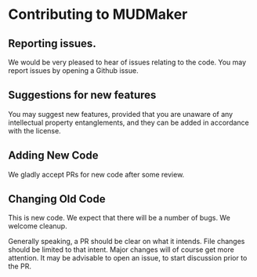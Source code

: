 <!--
Copyright (c) 2017-2025, Eliot Lear
All rights reserved.
See LICENSE file in this distribution.
SPDX-License-Identifier: Apache-2.0
-->

# Contributing to MUDMaker

## Reporting issues.

We would be very pleased to hear of issues relating to the code.  You
may report issues by opening a Github issue.

## Suggestions for new features

You may suggest new features, provided that you are unaware of any
intellectual property entanglements, and they can be added in accordance
with the license.

## Adding New Code

We gladly accept PRs for new code after some review.

## Changing Old Code

This is new code.  We expect that there will be a number of bugs.  We
welcome cleanup.

Generally speaking, a PR should be clear on what it intends.  File changes
should be limited to that intent.  Major changes will of course get more
attention.  It may be advisable to open an issue, to start discussion
prior to the PR.
